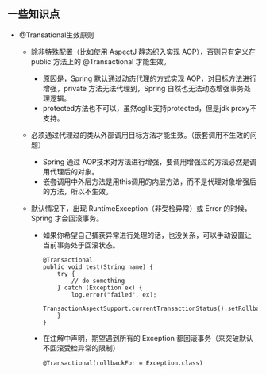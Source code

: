 ## 一些知识点

- @Transational生效原则

  - 除非特殊配置（比如使用 AspectJ 静态织入实现 AOP），否则只有定义在 public 方法上的 @Transactional 才能生效。

    - 原因是，Spring     默认通过动态代理的方式实现 AOP，对目标方法进行增强，private 方法无法代理到，Spring 自然也无法动态增强事务处理逻辑。
    - protected方法也不可以，虽然cglib支持protected，但是jdk proxy不支持。

  - 必须通过代理过的类从外部调用目标方法才能生效。（嵌套调用不生效的问题）

    - Spring 通过 AOP技术对方法进行增强，要调用增强过的方法必然是调用代理后的对象。
    - 嵌套调用中外层方法是用this调用的内层方法，而不是代理对象增强后的方法，所以不生效。

  - 默认情况下，出现 RuntimeException（非受检异常）或 Error 的时候，Spring 才会回滚事务。

    - 如果你希望自己捕获异常进行处理的话，也没关系，可以手动设置让当前事务处于回滚状态。

      ```
      @Transactional
      public void test(String name) {
          try {
              // do something
          } catch (Exception ex) {
              log.error("failed", ex);
              TransactionAspectSupport.currentTransactionStatus().setRollbackOnly();
          }
      }
      ```

    - 在注解中声明，期望遇到所有的 Exception 都回滚事务（来突破默认不回滚受检异常的限制）

      ```
      @Transactional(rollbackFor = Exception.class)
      ```

      

